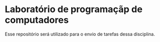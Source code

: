 # Laboratório de programaçãp de computadores
Esse repositório será utilizado para o envio de tarefas dessa disciplina.
